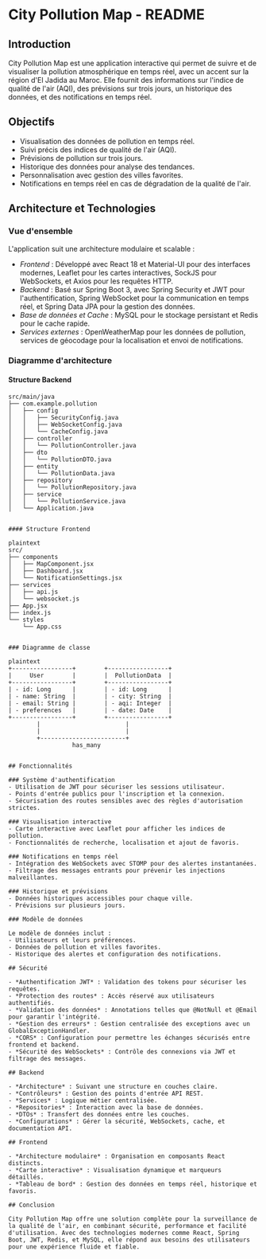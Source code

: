 # City Pollution Map - README

## Introduction

City Pollution Map est une application interactive qui permet de suivre et de visualiser la pollution atmosphérique en temps réel, avec un accent sur la région d'El Jadida au Maroc. Elle fournit des informations sur l'indice de qualité de l'air (AQI), des prévisions sur trois jours, un historique des données, et des notifications en temps réel.

## Objectifs

- Visualisation des données de pollution en temps réel.
- Suivi précis des indices de qualité de l'air (AQI).
- Prévisions de pollution sur trois jours.
- Historique des données pour analyse des tendances.
- Personnalisation avec gestion des villes favorites.
- Notifications en temps réel en cas de dégradation de la qualité de l'air.

## Architecture et Technologies

### Vue d'ensemble

L'application suit une architecture modulaire et scalable :

- *Frontend* : Développé avec React 18 et Material-UI pour des interfaces modernes, Leaflet pour les cartes interactives, SockJS pour WebSockets, et Axios pour les requêtes HTTP.
- *Backend* : Basé sur Spring Boot 3, avec Spring Security et JWT pour l'authentification, Spring WebSocket pour la communication en temps réel, et Spring Data JPA pour la gestion des données.
- *Base de données et Cache* : MySQL pour le stockage persistant et Redis pour le cache rapide.
- *Services externes* : OpenWeatherMap pour les données de pollution, services de géocodage pour la localisation et envoi de notifications.

### Diagramme d'architecture

#### Structure Backend

```plaintext
src/main/java
├── com.example.pollution
│   ├── config
│   │   ├── SecurityConfig.java
│   │   ├── WebSocketConfig.java
│   │   └── CacheConfig.java
│   ├── controller
│   │   └── PollutionController.java
│   ├── dto
│   │   └── PollutionDTO.java
│   ├── entity
│   │   └── PollutionData.java
│   ├── repository
│   │   └── PollutionRepository.java
│   ├── service
│   │   └── PollutionService.java
│   └── Application.java


#### Structure Frontend

plaintext
src/
├── components
│   ├── MapComponent.jsx
│   ├── Dashboard.jsx
│   └── NotificationSettings.jsx
├── services
│   ├── api.js
│   └── websocket.js
├── App.jsx
├── index.js
└── styles
    └── App.css


### Diagramme de classe

plaintext
+-----------------+        +-----------------+
|     User        |        |  PollutionData  |
+-----------------+        +-----------------+
| - id: Long      |        | - id: Long      |
| - name: String  |        | - city: String  |
| - email: String |        | - aqi: Integer  |
| - preferences   |        | - date: Date    |
+-----------------+        +-----------------+
        |                        |
        |                        |
        +------------------------+
                  has_many


## Fonctionnalités

### Système d'authentification
- Utilisation de JWT pour sécuriser les sessions utilisateur.
- Points d'entrée publics pour l'inscription et la connexion.
- Sécurisation des routes sensibles avec des règles d'autorisation strictes.

### Visualisation interactive
- Carte interactive avec Leaflet pour afficher les indices de pollution.
- Fonctionnalités de recherche, localisation et ajout de favoris.

### Notifications en temps réel
- Intégration des WebSockets avec STOMP pour des alertes instantanées.
- Filtrage des messages entrants pour prévenir les injections malveillantes.

### Historique et prévisions
- Données historiques accessibles pour chaque ville.
- Prévisions sur plusieurs jours.

### Modèle de données

Le modèle de données inclut :
- Utilisateurs et leurs préférences.
- Données de pollution et villes favorites.
- Historique des alertes et configuration des notifications.

## Sécurité

- *Authentification JWT* : Validation des tokens pour sécuriser les requêtes.
- *Protection des routes* : Accès réservé aux utilisateurs authentifiés.
- *Validation des données* : Annotations telles que @NotNull et @Email pour garantir l'intégrité.
- *Gestion des erreurs* : Gestion centralisée des exceptions avec un GlobalExceptionHandler.
- *CORS* : Configuration pour permettre les échanges sécurisés entre frontend et backend.
- *Sécurité des WebSockets* : Contrôle des connexions via JWT et filtrage des messages.

## Backend

- *Architecture* : Suivant une structure en couches claire.
- *Contrôleurs* : Gestion des points d'entrée API REST.
- *Services* : Logique métier centralisée.
- *Repositories* : Interaction avec la base de données.
- *DTOs* : Transfert des données entre les couches.
- *Configurations* : Gérer la sécurité, WebSockets, cache, et documentation API.

## Frontend

- *Architecture modulaire* : Organisation en composants React distincts.
- *Carte interactive* : Visualisation dynamique et marqueurs détaillés.
- *Tableau de bord* : Gestion des données en temps réel, historique et favoris.

## Conclusion

City Pollution Map offre une solution complète pour la surveillance de la qualité de l'air, en combinant sécurité, performance et facilité d'utilisation. Avec des technologies modernes comme React, Spring Boot, JWT, Redis, et MySQL, elle répond aux besoins des utilisateurs pour une expérience fluide et fiable.
